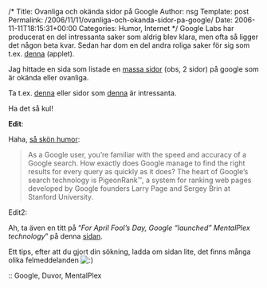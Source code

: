 /*
 Title: Ovanliga och okända sidor på Google
 Author: nsg
 Template: post
 Permalink: /2006/11/11/ovanliga-och-okanda-sidor-pa-google/
 Date: 2006-11-11T18:15:31+00:00
 Categories: Humor, Internet
*/
Google Labs har producerat en del intressanta saker som aldrig blev klara, men ofta så ligger det någon beta kvar. Sedan har dom en del andra roliga saker för sig som t.ex. [denna][1] (applet).

Jag hittade en sida som listade en [massa sidor][2] (obs, 2 sidor) på google som är okända eller ovanliga.

Ta t.ex. [denna][3] eller sidor som [denna][4] är intressanta.

Ha det så kul!

**Edit**:

Haha, [så skön humor][5]:

> As a Google user, you&#8217;re familiar with the speed and accuracy of a Google search. How exactly does Google manage to find the right results for every query as quickly as it does? The heart of Google&#8217;s search technology is PigeonRank™, a system for ranking web pages developed by Google founders Larry Page and Sergey Brin at Stanford University.

Edit2:

Ah, ta även en titt på &#8220;*For April Fool&#8217;s Day, Google &#8220;launched&#8221; MentalPlex technology*&#8221; på denna [sidan][6].

Ett tips, efter att du gjort din sökning, ladda om sidan lite, det finns många olika felmeddelanden <img src="http://nsg.cc/wp-includes/images/smilies/icon_smile.gif" alt=":)" class="wp-smiley" /> 

:: Google, Duvor, MentalPlex

<small></small>

 [1]: http://www.google.com/Easter/feature_easter.html
 [2]: http://googlesystem.blogspot.com/2006/04/google-pages-youve-never-seen.html
 [3]: http://www.google.com/holidaylogos.html
 [4]: http://www.google.com/press/zeitgeist/9-11-search.html
 [5]: http://www.google.com/technology/pigeonrank.html
 [6]: http://www.google.com/holidaylogos00.html